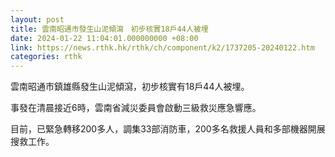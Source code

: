 ```yaml
---
layout: post
title: 雲南昭通市發生山泥傾瀉　初步核實18戶44人被埋
date: 2024-01-22 11:04:01.000000000 +08:00
link: https://news.rthk.hk/rthk/ch/component/k2/1737205-20240122.htm
categories: rthk
---
```


雲南昭通市鎮雄縣發生山泥傾瀉，初步核實有18戶44人被埋。

事發在清晨接近6時，雲南省減災委員會啟動三級救災應急響應。

目前，已緊急轉移200多人，調集33部消防車，200多名救援人員和多部機器開展搜救工作。
